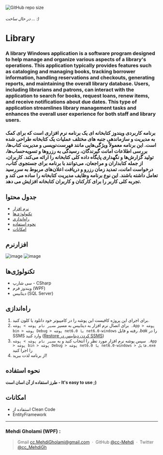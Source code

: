 ![GitHub repo size](https://img.shields.io/github/repo-size/cc-Mehdi/Library-WPF-)
###### *در حال ساخت ... :)*

# Library

### A library Windows application is a software program designed to help manage and organize various aspects of a library's operations. This application typically provides features such as cataloging and managing books, tracking borrower information, handling reservations and checkouts, generating reports, and maintaining the overall library database. Users, including librarians and patrons, can interact with the application to search for books, request loans, renew items, and receive notifications about due dates. This type of application streamlines library management tasks and enhances the overall user experience for both staff and library users.

### برنامه کاربردی ویندوز کتابخانه ای یک برنامه نرم افزاری است که برای کمک به مدیریت و سازماندهی جنبه های مختلف عملیات یک کتابخانه طراحی شده است. این برنامه معمولاً ویژگی‌هایی مانند فهرست‌نویسی و مدیریت کتاب‌ها، بررسی اطلاعات امانت گیرندگان، رسیدگی به رزروها و تسویه‌حساب‌ها، تولید گزارش‌ها و نگهداری پایگاه داده کلی کتابخانه را ارائه می‌کند. کاربران، از جمله کتابداران و مراجعان، می‌توانند با برنامه برای جستجوی کتاب، درخواست امانت، تمدید زمان رزرو و دریافت اعلان‌های مربوط به سررسید تعامل داشته باشند. این نوع برنامه وظایف مدیریت کتابخانه را ساده می کند و تجربه کلی کاربر را برای کارکنان و کاربران کتابخانه افزایش می دهد.






## جدول محتوا
* [نرم‌ افزار](#نرمافزار)
* [تکنولوژی‌ها](#تکنولوژیها)
* [راه‌اندازی](#راهاندازی)
* [نحوه استفاده](#نحوه-استفاده)
* [امکانات](#امکانات)

  
## نرم‎‌‎‌افزار
![image](https://github.com/cc-Mehdi/Library-WPF-/assets/57840939/3611e7b9-2fa8-4af3-8c52-09059722f004)
![image](https://github.com/cc-Mehdi/Library-WPF-/assets/57840939/3704862d-c33d-4c54-b884-0b6a93eddb46)


## تکنولوژی‌ها
* سی شارپ - CSharp
* ویندوز فرم (WPF)
* دیتابیس (SQL Server)

## راه‌اندازی
1. برای اجرای این پروژه کافیست این پوشه را در کامپیوتر خود دانلود یا کلون کنید.
2.  برای اتصال نرم افزار به دیتابیس به مسیر `مسیر نام پوشه > پوشه .App > پوشه bin > پوشه Debug > پوشه net6.0 یا net6.0-windows` رفته و فایل *.bak* را در SSMS وارد کنید ([Restore کردن دیتابیس در SSMS](https://www.example.com))
3. سپس پوشه نرم افزار مورد نظر را انتخاب کنید و به `مسیر نام پوشه > پوشه .App > پوشه bin > پوشه Debug > پوشه net6.0 یا net6.0-windows > فایل.exe` را اجرا کنید
4. از برنامه لذت ببرید!

## نحوه استفاده
**طرز استفاده از آن اسان است - It's easy to use ;)**

## امکانات
* استفاده از Clean Code
* EntityFramework



---
### Mehdi Gholami (WPF) : 
> Gmail [cc.MehdiGholami@gmail.com](cc.MehdiGholami@gmail.com) &nbsp;&middot;&nbsp;
> GitHub [@cc-Mehdi](https://github.com/cc-Mehdi) &nbsp;&middot;&nbsp;
> Twitter [@cc_MehdiGh](https://twitter.com/cc_mehdigh)
